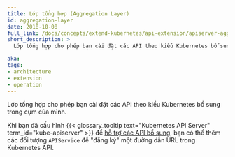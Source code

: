 ```yaml
---
title: Lớp tổng hợp (Aggregation Layer)
id: aggregation-layer
date: 2018-10-08
full_link: /docs/concepts/extend-kubernetes/api-extension/apiserver-aggregation/
short_description: >
  Lớp tổng hợp cho phép bạn cài đặt các API theo kiểu Kubernetes bổ sung trong cụm của mình.

aka: 
tags:
- architecture
- extension
- operation
---
```

Lớp tổng hợp cho phép bạn cài đặt các API theo kiểu Kubernetes bổ sung trong cụm của mình.

<!--more-->

Khi bạn đã cấu hình {{< glossary_tooltip text="Kubernetes API Server" term_id="kube-apiserver" >}} để [hỗ trợ các API bổ sung](/docs/tasks/extend-kubernetes/configure-aggregation-layer/), bạn có thể thêm các đối tượng `APIService` để "đăng ký" một đường dẫn URL trong Kubernetes API.
